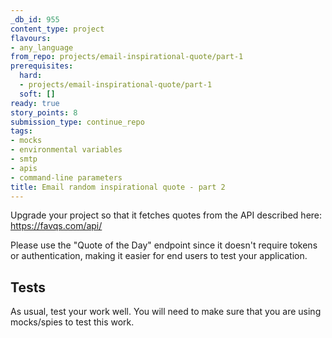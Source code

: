 ```yaml
---
_db_id: 955
content_type: project
flavours:
- any_language
from_repo: projects/email-inspirational-quote/part-1
prerequisites:
  hard:
  - projects/email-inspirational-quote/part-1
  soft: []
ready: true
story_points: 8
submission_type: continue_repo
tags:
- mocks
- environmental variables
- smtp
- apis
- command-line parameters
title: Email random inspirational quote - part 2
---
```


Upgrade your project so that it fetches quotes from the API described here:
https://favqs.com/api/ 

Please use the "Quote of the Day" endpoint since it doesn't require tokens or authentication, making it easier for end users to test your application.

## Tests

As usual, test your work well. You will need to make sure that you are using mocks/spies to test this work.